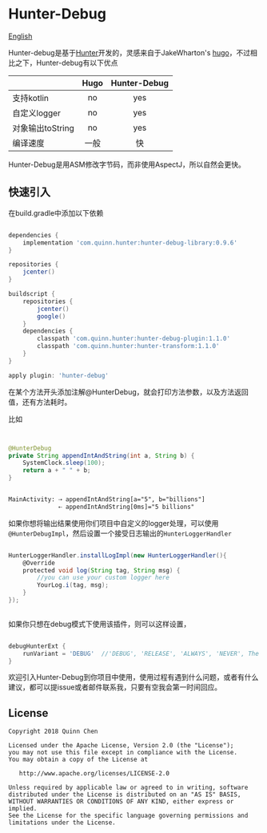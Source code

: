 # Hunter-Debug

[English](https://github.com/Leaking/Hunter/blob/master/README_hunter_debug.md)


Hunter-debug是基于[Hunter](https://github.com/Leaking/Hunter)开发的，灵感来自于JakeWharton's [hugo](https://github.com/JakeWharton/hugo)，不过相比之下，Hunter-debug有以下优点

|       | Hugo     | Hunter-Debug     |
| ---------- | :-----------:  | :-----------: |
| 支持kotlin     | no     | yes     |
| 自定义logger     | no     | yes     |
| 对象输出toString     | no     | yes     |
| 编译速度     | 一般     | 快     |


Hunter-Debug是用ASM修改字节码，而非使用AspectJ，所以自然会更快。

## 快速引入

在build.gradle中添加以下依赖


```groovy

dependencies {
    implementation 'com.quinn.hunter:hunter-debug-library:0.9.6'
}

repositories {
    jcenter()
}

buildscript {
    repositories {
        jcenter()
        google()
    }
    dependencies {
        classpath 'com.quinn.hunter:hunter-debug-plugin:1.1.0'
        classpath 'com.quinn.hunter:hunter-transform:1.1.0'
    }
}

apply plugin: 'hunter-debug'

```
在某个方法开头添加注解@HunterDebug，就会打印方法参数，以及方法返回值，还有方法耗时。

比如

```java


@HunterDebug
private String appendIntAndString(int a, String b) {
    SystemClock.sleep(100);
    return a + " " + b;
}

```


```xml 

MainActivity: ⇢ appendIntAndString[a="5", b="billions"]
              ⇠ appendIntAndString[0ms]="5 billions"

```
如果你想将输出结果使用你们项目中自定义的logger处理，可以使用
`@HunterDebugImpl`，然后设置一个接受日志输出的`HunterLoggerHandler`

```groovy 

HunterLoggerHandler.installLogImpl(new HunterLoggerHandler(){
    @Override
    protected void log(String tag, String msg) {
        //you can use your custom logger here
        YourLog.i(tag, msg);
    }
});
        
```

如果你只想在debug模式下使用该插件，则可以这样设置，

```groovy

debugHunterExt {
    runVariant = 'DEBUG'  //'DEBUG', 'RELEASE', 'ALWAYS', 'NEVER', The 'ALWAYS' is default value
}

``` 

欢迎引入Hunter-Debug到你项目中使用，使用过程有遇到什么问题，或者有什么建议，都可以提issue或者邮件联系我，只要有空我会第一时间回应。

## License


    Copyright 2018 Quinn Chen

    Licensed under the Apache License, Version 2.0 (the "License");
    you may not use this file except in compliance with the License.
    You may obtain a copy of the License at

       http://www.apache.org/licenses/LICENSE-2.0

    Unless required by applicable law or agreed to in writing, software
    distributed under the License is distributed on an "AS IS" BASIS,
    WITHOUT WARRANTIES OR CONDITIONS OF ANY KIND, either express or implied.
    See the License for the specific language governing permissions and
    limitations under the License.